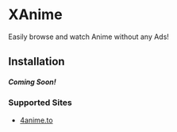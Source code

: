 # XAnime
Easily browse and watch Anime without any Ads!

## Installation
##### Coming Soon!

### Supported Sites
- [4anime.to](4anime.to)
